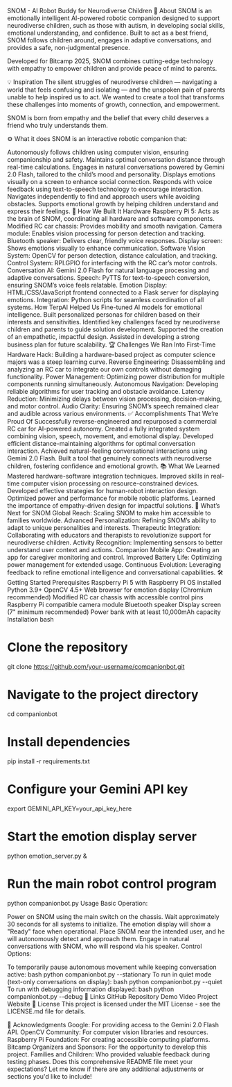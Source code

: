 
SNOM - AI Robot Buddy for Neurodiverse Children
🚀 About
SNOM is an emotionally intelligent AI-powered robotic companion designed to support neurodiverse children, such as those with autism, in developing social skills, emotional understanding, and confidence. Built to act as a best friend, SNOM follows children around, engages in adaptive conversations, and provides a safe, non-judgmental presence.

Developed for Bitcamp 2025, SNOM combines cutting-edge technology with empathy to empower children and provide peace of mind to parents.

💡 Inspiration
The silent struggles of neurodiverse children — navigating a world that feels confusing and isolating — and the unspoken pain of parents unable to help inspired us to act. We wanted to create a tool that transforms these challenges into moments of growth, connection, and empowerment.

SNOM is born from empathy and the belief that every child deserves a friend who truly understands them.

⚙️ What it does
SNOM is an interactive robotic companion that:

Autonomously follows children using computer vision, ensuring companionship and safety.
Maintains optimal conversation distance through real-time calculations.
Engages in natural conversations powered by Gemini 2.0 Flash, tailored to the child’s mood and personality.
Displays emotions visually on a screen to enhance social connection.
Responds with voice feedback using text-to-speech technology to encourage interaction.
Navigates independently to find and approach users while avoiding obstacles.
Supports emotional growth by helping children understand and express their feelings.
🔧 How We Built It
Hardware
Raspberry Pi 5: Acts as the brain of SNOM, coordinating all hardware and software components.
Modified RC car chassis: Provides mobility and smooth navigation.
Camera module: Enables vision processing for person detection and tracking.
Bluetooth speaker: Delivers clear, friendly voice responses.
Display screen: Shows emotions visually to enhance communication.
Software
Vision System: OpenCV for person detection, distance calculation, and tracking.
Control System: RPI.GPIO for interfacing with the RC car’s motor controls.
Conversation AI: Gemini 2.0 Flash for natural language processing and adaptive conversations.
Speech: PyTTS for text-to-speech conversion, ensuring SNOM’s voice feels relatable.
Emotion Display: HTML/CSS/JavaScript frontend connected to a Flask server for displaying emotions.
Integration: Python scripts for seamless coordination of all systems.
How TerpAI Helped Us
Fine-tuned AI models for emotional intelligence.
Built personalized personas for children based on their interests and sensitivities.
Identified key challenges faced by neurodiverse children and parents to guide solution development.
Supported the creation of an empathetic, impactful design.
Assisted in developing a strong business plan for future scalability.
🏆 Challenges We Ran Into
First-Time Hardware Hack: Building a hardware-based project as computer science majors was a steep learning curve.
Reverse Engineering: Disassembling and analyzing an RC car to integrate our own controls without damaging functionality.
Power Management: Optimizing power distribution for multiple components running simultaneously.
Autonomous Navigation: Developing reliable algorithms for user tracking and obstacle avoidance.
Latency Reduction: Minimizing delays between vision processing, decision-making, and motor control.
Audio Clarity: Ensuring SNOM’s speech remained clear and audible across various environments.
✅ Accomplishments That We’re Proud Of
Successfully reverse-engineered and repurposed a commercial RC car for AI-powered autonomy.
Created a fully integrated system combining vision, speech, movement, and emotional display.
Developed efficient distance-maintaining algorithms for optimal conversation interaction.
Achieved natural-feeling conversational interactions using Gemini 2.0 Flash.
Built a tool that genuinely connects with neurodiverse children, fostering confidence and emotional growth.
📚 What We Learned
Mastered hardware-software integration techniques.
Improved skills in real-time computer vision processing on resource-constrained devices.
Developed effective strategies for human-robot interaction design.
Optimized power and performance for mobile robotic platforms.
Learned the importance of empathy-driven design for impactful solutions.
🔮 What’s Next for SNOM
Global Reach: Scaling SNOM to make him accessible to families worldwide.
Advanced Personalization: Refining SNOM’s ability to adapt to unique personalities and interests.
Therapeutic Integration: Collaborating with educators and therapists to revolutionize support for neurodiverse children.
Activity Recognition: Implementing sensors to better understand user context and actions.
Companion Mobile App: Creating an app for caregiver monitoring and control.
Improved Battery Life: Optimizing power management for extended usage.
Continuous Evolution: Leveraging feedback to refine emotional intelligence and conversational capabilities.
🛠️ Getting Started
Prerequisites
Raspberry Pi 5 with Raspberry Pi OS installed
Python 3.9+
OpenCV 4.5+
Web browser for emotion display (Chromium recommended)
Modified RC car chassis with accessible control pins
Raspberry Pi compatible camera module
Bluetooth speaker
Display screen (7" minimum recommended)
Power bank with at least 10,000mAh capacity
Installation
bash
# Clone the repository
git clone https://github.com/your-username/companionbot.git

# Navigate to the project directory
cd companionbot

# Install dependencies
pip install -r requirements.txt

# Configure your Gemini API key
export GEMINI_API_KEY=your_api_key_here

# Start the emotion display server
python emotion_server.py &

# Run the main robot control program
python companionbot.py
Usage
Basic Operation:

Power on SNOM using the main switch on the chassis.
Wait approximately 30 seconds for all systems to initialize.
The emotion display will show a "Ready" face when operational.
Place SNOM near the intended user, and he will autonomously detect and approach them.
Engage in natural conversations with SNOM, who will respond via his speaker.
Control Options:

To temporarily pause autonomous movement while keeping conversation active:
bash
python companionbot.py --stationary
To run in quiet mode (text-only conversations on display):
bash
python companionbot.py --quiet
To run with debugging information displayed:
bash
python companionbot.py --debug
🔗 Links
GitHub Repository
Demo Video
Project Website
📜 License
This project is licensed under the MIT License - see the LICENSE.md file for details.

🙏 Acknowledgments
Google: For providing access to the Gemini 2.0 Flash API.
OpenCV Community: For computer vision libraries and resources.
Raspberry Pi Foundation: For creating accessible computing platforms.
Bitcamp Organizers and Sponsors: For the opportunity to develop this project.
Families and Children: Who provided valuable feedback during testing phases.
Does this comprehensive README file meet your expectations? Let me know if there are any additional adjustments or sections you'd like to include!

